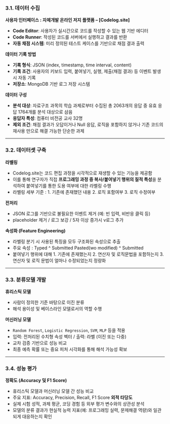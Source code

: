 ### **3.1. 데이터 수집**

**사용자 인터페이스 : 자체개발 온라인 저지 플랫폼 – [Codelog.site]**

- **Code Editor**: 사용자가 실시간으로 코드를 작성할 수 있는 웹 기반 에디터
- **Code Runner**: 작성된 코드를 서버에서 실행하고 결과를 반환
- **자동 채점 시스템**: 미리 정의된 테스트 케이스를 기반으로 채점 결과 출력

**데이터 기록 방법**

- **기록 형식**: JSON (index, timestamp, time interval, content)
- **기록 조건**: 사용자의 키보드 입력, 붙여넣기, 실행, 제출(채점 결과) 등 이벤트 발생 시 자동 기록
- **저장소**: MongoDB 기반 로그 저장 시스템

**데이터 구성**

- **분석 대상**: 자료구조 과목의 학습 과제로부터 수집된 총 2063개의 응답 중 유효 응답 1764개를 분석 대상으로 삼음
- **응답자 특성**: 컴퓨터 비전공 교사 32명
- **제외 조건**: 채점 결과가 오답이거나 Null 응답, 로직을 포함하지 않거나 기존 코드의 재사용 만으로 해결 가능한 단순한 과제
    

---

### **3.2. 데이터셋 구축**

**라벨링**

- Codelog.site는 코드 편집 과정을 시각적으로 재생할 수 있는 기능을 제공함
- 이를 통해 연구자가 직접 **프로그래밍 과정 중 복사/붙여넣기 행위의 질적 특성**을 분석하여 붙여넣기를 통한 도용 여부에 대한 라벨링 수행
- 라벨링 세부 기준 : 1. 기존에 존재했던 내용 2. 로직 포함여부 3. 로직 수정여부
  
**전처리**
- JSON 로그를 기반으로 불필요한 이벤트 제거 (예: 빈 입력, 비반응 클릭 등)
- placeholder 제거 / 로그 보강 / 5자 이상 증가시 v로그 추가

**속성화 (Feature Engineering)**
- 라벨링 분기 시 사용된 특징을 모두 구조화된 속성으로 추출
- 주요 속성 : Typed ^ Submitted Pasted(wo modified) ^ Submitted
- 붙여넣기 행위에 대해 1. 기존에 존재했는지 2. 연산자 및 로직문법을 포함하는지 3. 연산자 및 로직 문법이 얼마나 수정되었는지 정량화

---

### **3.3. 분류모델 개발**

**휴리스틱 모델**

- 사람이 정의한 기준 바탕으로 이진 분류
- 해석 용이성 및 베이스라인 모델로서의 역할 수행

**머신러닝 모델**

- `Random Forest`, `Logistic Regression`, `SVM`, `MLP` 등을 적용
- 입력: 전처리된 수치형 속성 벡터 / 출력: 라벨 (이진 또는 다중)
- 교차 검증 기반으로 성능 비교
- 최종 예측 확률 또는 중요 피처 시각화를 통해 해석 가능성 확보

---

### **3.4. 성능 평가**

**정확도 (Accuracy 및 F1 Score)**
- 휴리스틱 모델과 머신러닝 모델 간 성능 비교
- 주요 지표: Accuracy, Precision, Recall, F1 Score
**외적 타당도**
- 실제 시험 성적, 과제 평균, 코딩 경험 등 외부 평가 변수와의 상관성 분석
- 모델의 분류 결과가 현실적 능력 지표(예: 프로그래밍 실력, 문제해결 역량)와 일관되게 대응하는지 확인